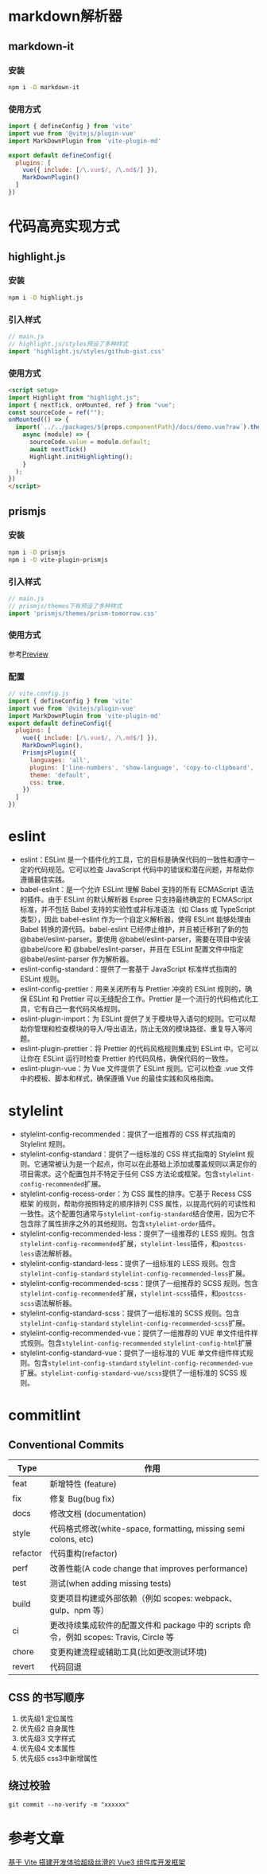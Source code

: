 # markdown解析器

## markdown-it

### 安装
```bash
npm i -D markdown-it
```

### 使用方式
```js
import { defineConfig } from 'vite'
import vue from '@vitejs/plugin-vue'
import MarkDownPlugin from 'vite-plugin-md'

export default defineConfig({
  plugins: [
    vue({ include: [/\.vue$/, /\.md$/] }),
    MarkDownPlugin()
  ]
})
```


# 代码高亮实现方式

## highlight.js

### 安装
```bash
npm i -D highlight.js
```

### 引入样式
```js
// main.js
// highlight.js/styles预设了多种样式
import 'highlight.js/styles/github-gist.css'
```

### 使用方式
```html
<script setup>
import Highlight from "highlight.js";
import { nextTick, onMounted, ref } from "vue";
const sourceCode = ref("");
onMounted(() => {
  import(`../../packages/${props.componentPath}/docs/demo.vue?raw`).then(
    async (module) => {
      sourceCode.value = module.default;
      await nextTick()
      Highlight.initHighlighting();
    }
  );
})
</script>
```


## prismjs

### 安装
```bash
npm i -D prismjs
npm i -D vite-plugin-prismjs
```

### 引入样式
```js
// main.js
// prismjs/themes下有预设了多种样式
import 'prismjs/themes/prism-tomorrow.css'
```
### 使用方式
参考[Preview](src/components/Preview.vue)

### 配置
```js
// vite.config.js
import { defineConfig } from 'vite'
import vue from '@vitejs/plugin-vue'
import MarkDownPlugin from 'vite-plugin-md'
export default defineConfig({
  plugins: [
    vue({ include: [/\.vue$/, /\.md$/] }),
    MarkDownPlugin(),
    PrismjsPlugin({
      languages: 'all',
      plugins: ['line-numbers', 'show-language', 'copy-to-clipboard', 'inline-color', 'previewers'],
      theme: 'default',
      css: true,
    })
  ]
})
```

# eslint
- eslint：ESLint 是一个插件化的工具，它的目标是确保代码的一致性和遵守一定的代码规范。它可以检查 JavaScript 代码中的错误和潜在问题，并帮助你遵循最佳实践。
- babel-eslint：是一个允许 ESLint 理解 Babel 支持的所有 ECMAScript 语法的插件。由于 ESLint 的默认解析器 Espree 只支持最终确定的 ECMAScript 标准，并不包括 Babel 支持的实验性或非标准语法（如 Class 或 TypeScript 类型），因此 babel-eslint 作为一个自定义解析器，使得 ESLint 能够处理由 Babel 转换的源代码。babel-eslint 已经停止维护，并且被迁移到了新的包 @babel/eslint-parser。要使用 @babel/eslint-parser，需要在项目中安装 @babel/core 和 @babel/eslint-parser，并且在 ESLint 配置文件中指定 @babel/eslint-parser 作为解析器。
- eslint-config-standard：提供了一套基于 JavaScript 标准样式指南的 ESLint 规则。
- eslint-config-prettier：用来关闭所有与 Prettier 冲突的 ESLint 规则的，确保 ESLint 和 Prettier 可以无缝配合工作。Prettier 是一个流行的代码格式化工具，它有自己一套代码风格规则。
- eslint-plugin-import：为 ESLint 提供了关于模块导入语句的规则。它可以帮助你管理和检查模块的导入/导出语法，防止无效的模块路径、重复导入等问题。
- eslint-plugin-prettier：将 Prettier 的代码风格规则集成到 ESLint 中。它可以让你在 ESLint 运行时检查 Prettier 的代码风格，确保代码的一致性。
- eslint-plugin-vue：为 Vue 文件提供了 ESLint 规则。它可以检查 .vue 文件中的模板、脚本和样式，确保遵循 Vue 的最佳实践和风格指南。

# stylelint
- stylelint-config-recommended：提供了一组推荐的 CSS 样式指南的 Stylelint 规则。
- stylelint-config-standard：提供了一组标准的 CSS 样式指南的 Stylelint 规则。它通常被认为是一个起点，你可以在此基础上添加或覆盖规则以满足你的项目需求。这个配置包并不特定于任何 CSS 方法论或框架。包含`stylelint-config-recommended`扩展。
- stylelint-config-recess-order：为 CSS 属性的排序。它基于 Recess CSS 框架 的规则，帮助你按照特定的顺序排列 CSS 属性，以提高代码的可读性和一致性。这个配置包通常与`stylelint-config-standard`结合使用，因为它不包含除了属性排序之外的其他规则。包含`stylelint-order`插件。
- stylelint-config-recommended-less：提供了一组推荐的 LESS 规则。包含`stylelint-config-recommended`扩展，`stylelint-less`插件，和`postcss-less`语法解析器。
- stylelint-config-standard-less：提供了一组标准的 LESS 规则。包含`stylelint-config-standard` `stylelint-config-recommended-less`扩展。
- stylelint-config-recommended-scss：提供了一组推荐的 SCSS 规则。包含`stylelint-config-recommended`扩展，`stylelint-scss`插件，和`postcss-scss`语法解析器。
- stylelint-config-standard-scss：提供了一组标准的 SCSS 规则。包含`stylelint-config-standard` `stylelint-config-recommended-scss`扩展。
- stylelint-config-recommended-vue：提供了一组推荐的 VUE 单文件组件样式规则。包含`stylelint-config-recommended` `stylelint-config-html`扩展
- stylelint-config-standard-vue：提供了一组标准的 VUE 单文件组件样式规则。包含`stylelint-config-standard` `stylelint-config-recommended-vue`扩展。`stylelint-config-standard-vue/scss`提供了一组标准的 SCSS 规则。

# commitlint

## Conventional Commits
| Type     | 作用                                                                                   |
| -------- | -------------------------------------------------------------------------------------- |
| feat     | 新增特性 (feature)                                                                     |
| fix      | 修复 Bug(bug fix)                                                                      |
| docs     | 修改文档 (documentation)                                                               |
| style    | 代码格式修改(white-space, formatting, missing semi colons, etc)                        |
| refactor | 代码重构(refactor)                                                                     |
| perf     | 改善性能(A code change that improves performance)                                      |
| test     | 测试(when adding missing tests)                                                        |
| build    | 变更项目构建或外部依赖（例如 scopes: webpack、gulp、npm 等）                           |
| ci       | 更改持续集成软件的配置文件和 package 中的 scripts 命令，例如 scopes: Travis, Circle 等 |
| chore    | 变更构建流程或辅助工具(比如更改测试环境)                                               |
| revert   | 代码回退                                                                               |

## CSS 的书写顺序
1. 优先级1 定位属性
2. 优先级2 自身属性
3. 优先级3 文字样式
4. 优先级4 文本属性
5. 优先级5 css3中新增属性

## 绕过校验
```
git commit --no-verify -m "xxxxxx"
```


# 参考文章

[基于 Vite 搭建开发体验超级丝滑的 Vue3 组件库开发框架](https://juejin.cn/post/7040655239849967652)
